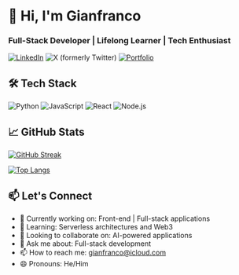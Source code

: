 # 👋 Hi, I'm Gianfranco

### Full-Stack Developer | Lifelong Learner | Tech Enthusiast

[![LinkedIn](https://img.shields.io/badge/LinkedIn-0077B5?logo=linkedin&logoColor=white)](https://www.linkedin.com/in/gianfranco-uk/)
![X (formerly Twitter)](https://img.shields.io/twitter/follow/:ciaffo2011)
[![Portfolio](https://img.shields.io/badge/Portfolio-%23000000.svg?logo=github&logoColor=white)](https://github.com/GianfrancoAntenucci)

## 🛠️ Tech Stack
![Python](https://img.shields.io/badge/Python-3776AB?logo=python&logoColor=white)
![JavaScript](https://img.shields.io/badge/JavaScript-F7DF1E?logo=javascript&logoColor=black)
![React](https://img.shields.io/badge/React-61DAFB?logo=react&logoColor=black)
![Node.js](https://img.shields.io/badge/Node.js-339933?logo=node.js&logoColor=white)

## 📈 GitHub Stats
[![GitHub Streak](https://streak-stats.demolab.com?user=GianfrancoAntenucci)](https://git.io/streak-stats)

[![Top Langs](https://github-readme-stats.vercel.app/api/top-langs/?username=GianfrancoAntenucci&layout=compact)](https://github.com/GianfrancoAntenucci)

## 📫 Let's Connect
- 🔭 Currently working on: Front-end | Full-stack applications
- 🌱 Learning: Serverless architectures and Web3
- 👯 Looking to collaborate on: AI-powered applications
- 💬 Ask me about: Full-stack development
- 📫 How to reach me: gianfranco@icloud.com
- 😄 Pronouns: He/Him

<!---
GianfrancoAntenucci/GianfrancoAntenucci is a ✨ special ✨ repository because its `README.md` (this file) appears on your GitHub profile.
You can click the Preview link to take a look at your changes.
--->
